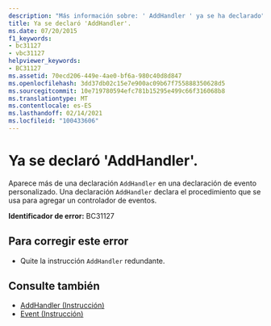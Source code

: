 ```yaml
---
description: "Más información sobre: ' AddHandler ' ya se ha declarado"
title: Ya se declaró 'AddHandler'.
ms.date: 07/20/2015
f1_keywords:
- bc31127
- vbc31127
helpviewer_keywords:
- BC31127
ms.assetid: 70ecd206-449e-4ae0-bf6a-980c40d8d847
ms.openlocfilehash: 3dd37db02c15e7e900ac09b67f755888350628d5
ms.sourcegitcommit: 10e719780594efc781b15295e499c66f316068b8
ms.translationtype: MT
ms.contentlocale: es-ES
ms.lasthandoff: 02/14/2021
ms.locfileid: "100433606"
---
```

# <a name="addhandler-is-already-declared"></a>Ya se declaró 'AddHandler'.

Aparece más de una declaración `AddHandler` en una declaración de evento personalizado. Una declaración `AddHandler` declara el procedimiento que se usa para agregar un controlador de eventos.  
  
 **Identificador de error:** BC31127  
  
## <a name="to-correct-this-error"></a>Para corregir este error  
  
- Quite la instrucción `AddHandler` redundante.  
  
## <a name="see-also"></a>Consulte también

- [AddHandler (Instrucción)](../language-reference/statements/addhandler-statement.md)
- [Event (Instrucción)](../language-reference/statements/event-statement.md)

